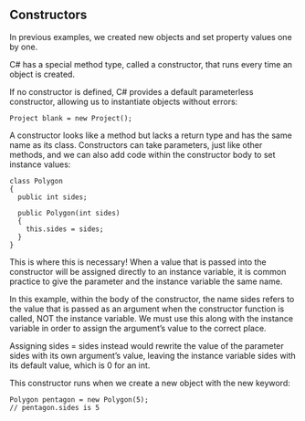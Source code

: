 ## Constructors

In previous examples, we created new objects and set property values one by one.

C# has a special method type, called a constructor, that runs every time an object is created.

If no constructor is defined, C# provides a default parameterless constructor, allowing us to instantiate objects without errors:

```
Project blank = new Project();

```

A constructor looks like a method but lacks a return type and has the same name as its class. Constructors can take parameters, just like other methods, and we can also add code within the constructor body to set instance values:

```
class Polygon
{
  public int sides;

  public Polygon(int sides)
  {
    this.sides = sides;
  }
}

```

This is where this is necessary! When a value that is passed into the constructor will be assigned directly to an instance variable, it is common practice to give the parameter and the instance variable the same name.

In this example, within the body of the constructor, the name sides refers to the value that is passed as an argument when the constructor function is called, NOT the instance variable. We must use this along with the instance variable in order to assign the argument’s value to the correct place.

Assigning sides = sides instead would rewrite the value of the parameter sides with its own argument’s value, leaving the instance variable sides with its default value, which is 0 for an int.

This constructor runs when we create a new object with the new keyword:

```
Polygon pentagon = new Polygon(5);
// pentagon.sides is 5

```
